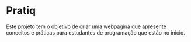 # Pratiq


Este projeto tem o objetivo de criar uma webpagina que apresente conceitos e práticas para estudantes de programação que estão no inicio.
